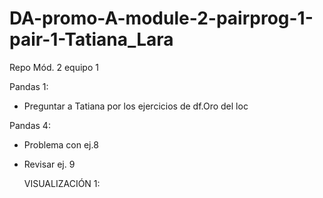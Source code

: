 # DA-promo-A-module-2-pairprog-1-pair-1-Tatiana_Lara

Repo Mód. 2 equipo 1

Pandas 1:

- Preguntar a Tatiana por los ejercicios de df.Oro del loc

Pandas 4:

- Problema con ej.8
- Revisar ej. 9

  VISUALIZACIÓN 1:
